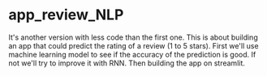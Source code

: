 # app_review_NLP
It's another version with less code than the first one. 
This is about building an app that could predict the rating of a review (1 to 5 stars).
First we'll use machine learning model to see if the accuracy of the prediction is good.
If not we'll try to improve it with RNN. Then building the app on streamlit. 
